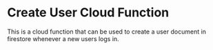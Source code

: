 # Create User Cloud Function

This is a cloud function that can be used to create a user document in firestore whenever a new users logs in.